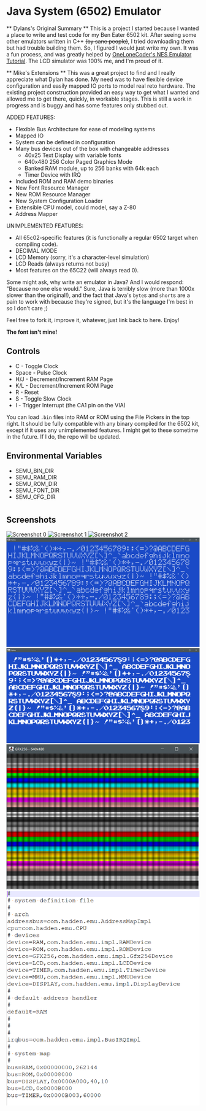 # Java System (6502) Emulator

** Dylans's Original Summary **
This is a project I started because I wanted a place to write and test code for my Ben Eater 6502 kit. After seeing some other emulators written in C++ ~~(by sane people)~~, I tried downloading them but had trouble building them. So, I figured I would just write my own. It was a fun process, and was greatly helped by [OneLoneCoder's NES Emulator Tutorial](https://github.com/OneLoneCoder/olcNES). The LCD simulator was 100% me, and I'm proud of it.

** Mike's Extensions **
This was a great project to find and I really appreciate what Dylan has done.  My need was to have flexible device configuration and easily mapped IO ports to model real reto hardware. The existing project construction provided an easy way to get what I wanted and allowed me to get there, quickly,  in workable stages. This is still a work in progress and is buggy and has some features only stubbed out.

ADDED FEATURES:
 - Flexible Bus Architecture for ease of modeling systems
 - Mapped IO
 - System can be defined in configuration
 - Many bus devices out of the box with changeable addresses
     - 40x25 Text Display with variable fonts
     - 640x480 256 Color Paged Graphics Mode
     - Banked RAM module, up to 256 banks with 64k each
     - Timer Device with IRQ
 - Included ROM and RAM demo binaries
 - New Font Resource Manager
 - New ROM Resource Manager
 - New System Configuration Loader
 - Extensible CPU model, could model, say a Z-80
 - Address Mapper
 

UNIMPLEMENTED FEATURES:
 - All 65c02-specific features (it is functionally a regular 6502 target when compiling code).
 - DECIMAL MODE
 - LCD Memory (sorry, it's a character-level simulation)
 - LCD Reads (always returns not busy)
 - Most features on the 65C22 (will always read 0).

Some might ask, why write an emulator in Java? And I would respond: "Because no one else would." Sure, Java is terribly slow (more than 1000x slower than the original!), and the fact that Java's ```byte```s and ```short```s are a pain to work with because they're signed, but it's the language I'm best in so I don't care ;)

Feel free to fork it, improve it, whatever, just link back to here. Enjoy!

**The font isn't mine!**

## Controls
- C - Toggle Clock
- Space - Pulse Clock
- H/J - Decrement/Increment RAM Page
- K/L - Decrement/Increment ROM Page
- R - Reset
- S - Toggle Slow Clock
- I - Trigger Interrupt (the CA1 pin on the VIA)
   
You can load ```.bin``` files into RAM or ROM using the File Pickers in the top right. It should be fully compatible with any binary compiled for the 6502 kit, except if it uses any unimplemented features. I might get to these sometime in the future. If I do, the repo will be updated.

## Environmental Variables
- SEMU_BIN_DIR
- SEMU_RAM_DIR
- SEMU_ROM_DIR
- SEMU_FONT_DIR
- SEMU_CFG_DIR

#

## Screenshots
![Screenshot 0](screenshots/screenshot0.png?raw=true)
![Screenshot 1](screenshots/screenshot1.png?raw=true)
![Screenshot 2](screenshots/screenshot2.png?raw=true)
![Text Display](screenshots/display.png?raw=true)
![Text New Font Display](screenshots/font.png?raw=true)
![Graphics Display](screenshots/gfx.png?raw=true)
![Configuration](screenshots/cfg.png?raw=true)
